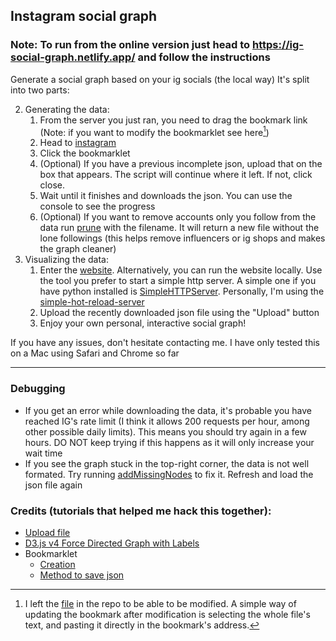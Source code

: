 ## Instagram social graph

### Note: To run from the online version just head to https://ig-social-graph.netlify.app/ and follow the instructions

Generate a social graph based on your ig socials (the local way)
It's split into two parts:

2. Generating the data:
   1. From the server you just ran, you need to drag the bookmark link (Note: if you want to modify the bookmarklet see here[^1])
   2. Head to [instagram](https://www.instagram.com)
   3. Click the bookmarklet
   4. (Optional) If you have a previous incomplete json, upload that on the box that appears. The script will continue where it left. If not, click close.
   5. Wait until it finishes and downloads the json. You can use the console to see the progress
   6. (Optional) If you want to remove accounts only you follow from the data run [prune](./pruneSocialGraph.js) with the filename. It will return a new file without the lone followings (this helps remove influencers or ig shops and makes the graph cleaner)
3. Visualizing the data:
   1. Enter the [website](https://ig-social-graph.netlify.app/). Alternatively, you can run the website locally. Use the tool you prefer to start a simple http server. A simple one if you have python installed is [SimpleHTTPServer](https://www.redhat.com/sysadmin/simple-http-server). Personally, I'm using the [simple-hot-reload-server](https://www.npmjs.com/package/simple-hot-reload-server/v/1.1.4)
   2. Upload the recently downloaded json file using the "Upload" button
   3. Enjoy your own personal, interactive social graph!

If you have any issues, don't hesitate contacting me. I have only tested this on a Mac using Safari and Chrome so far

---

### Debugging

- If you get an error while downloading the data, it's probable you have reached IG's rate limit (I think it allows 200 requests per hour, among other possible daily limits). This means you should try again in a few hours. DO NOT keep trying if this happens as it will only increase your wait time
- If you see the graph stuck in the top-right corner, the data is not well formated. Try running [addMissingNodes](./addMissingNodes.js) to fix it. Refresh and load the json file again

### Credits (tutorials that helped me hack this together):

- [Upload file](https://gomakethings.com/how-to-upload-and-process-a-json-file-with-vanilla-js/)
- [D3.js v4 Force Directed Graph with Labels](https://gist.github.com/heybignick/3faf257bbbbc7743bb72310d03b86ee8)
- Bookmarklet
  - [Creation](https://www.freecodecamp.org/news/what-are-bookmarklets/)
  - [Method to save json](https://stackoverflow.com/a/60377870)

[^1]: I left the [file](./bookmarklet-download-ig-data.js) in the repo to be able to be modified. A simple way of updating the bookmark after modification is selecting the whole file's text, and pasting it directly in the bookmark's address.
